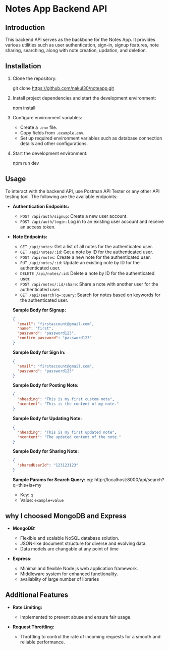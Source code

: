 # Notes App Backend API

## Introduction

This backend API serves as the backbone for the Notes App. It provides various utilities such as user authentication, sign-in, signup features, note sharing, searching, along with note creation, updation, and deletion.

## Installation

1. Clone the repository:

   git clone https://github.com/nakul30/noteapp.git

2. Install project dependencies and start the development environment:

   npm install


3. Configure environment variables:

   - Create a `.env` file.
   - Copy fields from `.example.env`.
   - Set up required environment variables such as database connection details and other configurations.

4. Start the development environment:

   npm run dev


## Usage

To interact with the backend API, use Postman API Tester or any other API testing tool. The following are the available endpoints:

- **Authentication Endpoints:**
  - `POST /api/auth/signup`: Create a new user account.
  - `POST /api/auth/login`: Log in to an existing user account and receive an access token.

- **Note Endpoints:**
  - `GET /api/notes`: Get a list of all notes for the authenticated user.
  - `GET /api/notes/:id`: Get a note by ID for the authenticated user.
  - `POST /api/notes`: Create a new note for the authenticated user.
  - `PUT /api/notes/:id`: Update an existing note by ID for the authenticated user.
  - `DELETE /api/notes/:id`: Delete a note by ID for the authenticated user.
  - `POST /api/notes/:id/share`: Share a note with another user for the authenticated user.
  - `GET /api/search?q=:query`: Search for notes based on keywords for the authenticated user.

  **Sample Body for Signup:**
  ```json
  {
    "email": "firstaccount@gmail.com",
    "name": "first",
    "password": "password123",
    "confirm_password": "password123"
  }
  ```

  **Sample Body for Sign In:**
  ```json
  {
    "email": "firstaccount@gmail.com",
    "password": "password123"
  }
  ```

  **Sample Body for Posting Note:**
  ```json
  {
    "nheading": "This is my first custom note",
    "ncontent": "This is the content of my note."
  }
  ```

  **Sample Body for Updating Note:**
  ```json
  {
    "nheading": "This is my first updated note",
    "ncontent": "The updated content of the note."
  }
  ```

  **Sample Body for Sharing Note:**
  ```json
  {
    "sharedUserId": "123123123"
  }
  ```

  **Sample Params for Search Query:**
  eg: http://localhost:8000/api/search?q=this+is+my
  - Key: `q`
  - Value: `example+value`


## why I choosed MongoDB and Express

- **MongoDB:**
  - Flexible and scalable NoSQL database solution.
  - JSON-like document structure for diverse and evolving data.
  - Data models are changable at any point of time

- **Express:**
  - Minimal and flexible Node.js web application framework.
  - Middleware system for enhanced functionality.
  - availablity of large number of libraries 

## Additional Features

- **Rate Limiting:**
  - Implemented to prevent abuse and ensure fair usage.

- **Request Throttling:**
  - Throttling to control the rate of incoming requests for a smooth and reliable performance.
